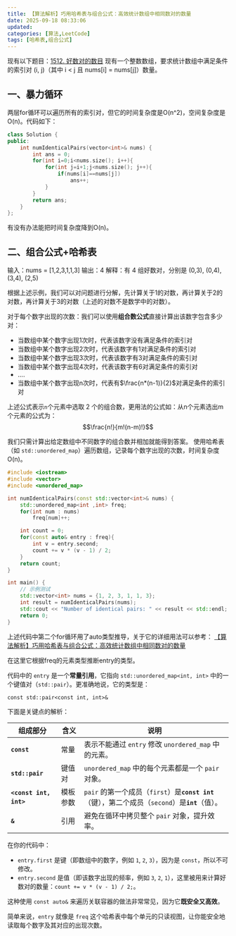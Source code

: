 ```yaml
---
title: 【算法解析】巧用哈希表与组合公式：高效统计数组中相同数对的数量
date: 2025-09-18 08:33:06
updated:
categories: [算法,LeetCode]
tags: [哈希表,组合公式]
---
```

现有以下题目：[1512. 好数对的数目](https://leetcode.cn/problems/number-of-good-pairs/)
现有一个整数数组，要求统计数组中满足条件的索引对 (i, j)（其中 i < j 且 nums[i] = nums[j]）数量。
<!-- more -->
## 一、暴力循环
两层for循环可以遍历所有的索引对，但它的时间复杂度是O(n^2)，空间复杂度是O(n)。代码如下：
```cpp
class Solution {
public:
    int numIdenticalPairs(vector<int>& nums) {
        int ans = 0;
        for(int i=0;i<nums.size(); i++){
            for(int j=i+1;j<nums.size(); j++){
                if(nums[i]==nums[j])
                    ans++;
            }
        }
        return ans;
    }
};
```
有没有办法能把时间复杂度降到O(n)。
## 二、组合公式+哈希表
输入：nums = [1,2,3,1,1,3]
输出：4
解释：有 4 组好数对，分别是 (0,3), (0,4), (3,4), (2,5)

根据上述示例，我们可以对问题进行分解，先计算关于1的对数，再计算关于2的对数，再计算关于3的对数（上述的对数不是数学中的对数）。

对于每个数字出现的次数：我们可以使用**组合数公式**直接计算出该数字包含多少对：
- 当数组中某个数字出现1次时，代表该数字没有满足条件的索引对
- 当数组中某个数字出现2次时，代表该数字有1对满足条件的索引对
- 当数组中某个数字出现3次时，代表该数字有3对满足条件的索引对
- 当数组中某个数字出现4次时，代表该数字有6对满足条件的索引对
- ....
- 当数组中某个数字出现n次时，代表有$\frac{n*(n-1)}{2}$对满足条件的索引对

上述公式表示`n`个元素中选取 2 个的组合数，更用法的公式如：从n个元素选出m个元素的公式为：
$$\frac{n!}{m!(n-m)!}$$

我们只需计算出给定数组中不同数字的组合数并相加就能得到答案。
使用哈希表（如 `std::unordered_map`）遍历数组，记录每个数字出现的次数，时间复杂度O(n)。
```c++
#include <iostream>
#include <vector>
#include <unordered_map>

int numIdenticalPairs(const std::vector<int>& nums) {
    std::unordered_map<int ,int> freq;
    for(int num : nums)
        freq[num]++;

    int count = 0;
    for(const auto& entry : freq){
        int v = entry.second;
        count += v * (v - 1) / 2; 
    }
    return count;
}

int main() {
    // 示例测试
    std::vector<int> nums = {1, 2, 3, 1, 1, 3};
    int result = numIdenticalPairs(nums);
    std::cout << "Number of identical pairs: " << result << std::endl; // 输出应为 4
    return 0;
}
```
上述代码中第二个for循环用了auto类型推导，关于它的详细用法可以参考：
[【算法解析】巧用哈希表与组合公式：高效统计数组中相同数对的数量](https://wangjunstf.github.io/2025/09/18/cpp-zhong-auto-lei-xing-tui-dao-de-chang-jian-yong-fa/ "C++中auto类型推导的常见用法")

在这里它根据freq的元素类型推断entry的类型。

代码中的 `entry` 是一个​**​常量引用​**​，它指向 `std::unordered_map<int, int>` 中的一个键值对（`std::pair`）。更准确地说，它的类型是：

`const std::pair<const int, int>&`

下面是关键点的解析：

|组成部分|含义|说明|
|---|---|---|
|​**​`const`​**​|常量|表示不能通过 `entry` 修改 `unordered_map` 中的元素。|
|​**​`std::pair`​**​|键值对|`unordered_map` 中的每个元素都是一个 `pair` 对象。|
|​**​`<const int, int>`​**​|模板参数|`pair` 的第一个成员（`first`）是 ​**​`const int`​**​（键），第二个成员（`second`）是 ​**​`int`​**​（值）。|
|​**​`&`​**​|引用|避免在循环中拷贝整个 `pair` 对象，提升效率。|

在你的代码中：

- `entry.first` 是键（即数组中的数字，例如 `1`, `2`, `3`），因为是 `const`，所以不可修改。
- `entry.second` 是值（即该数字出现的频率，例如 `3`, `2`, `1`），这里被用来计算好数对的数量：`count += v * (v - 1) / 2;`。

这种使用 `const auto&` 来遍历关联容器的做法非常常见，因为它​**​既安全又高效​**​。

简单来说，`entry` 就像是 `freq` 这个哈希表中每个单元的只读视图，让你能安全地读取每个数字及其对应的出现次数。